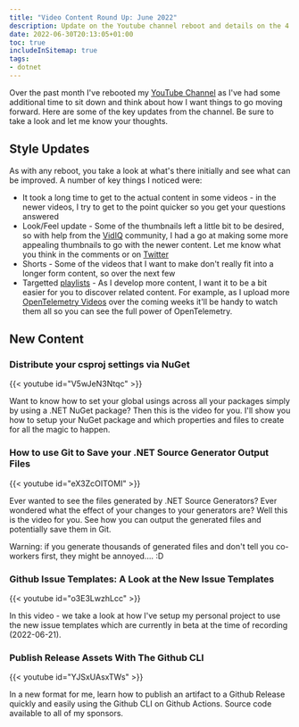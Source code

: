 ```yaml
---
title: "Video Content Round Up: June 2022"
description: Update on the Youtube channel reboot and details on the 4 new videos that I've posted!
date: 2022-06-30T20:13:05+01:00
toc: true
includeInSitemap: true
tags:
- dotnet
---
```


Over the past month I've rebooted my [YouTube Channel](https://bit.ly/im5tu-youtube) as I've had some additional time to sit down and think about how I want things to go moving forward. Here are some of the key updates from the channel. Be sure to take a look and let me know your thoughts.

<!-- more -->

## Style Updates

As with any reboot, you take a look at what's there initially and see what can be improved. A number of key things I noticed were:

- It took a long time to get to the actual content in some videos - in the newer videos, I try to get to the point quicker so you get your questions answered
- Look/Feel update - Some of the thumbnails left a little bit to be desired, so with help from the [VidIQ](https://www.youtube.com/c/Vidiq) community, I had a go at making some more appealing thumbnails to go with the newer content. Let me know what you think in the comments or on [Twitter](https://bit.ly/im5tu-tw)
- Shorts - Some of the videos that I want to make don't really fit into a longer form content, so over the next few
- Targetted [playlists](https://www.youtube.com/c/CodeWithStu/playlists) - As I develop more content, I want it to be a bit easier for you to discover related content. For example, as I upload more [OpenTelemetry Videos](https://www.youtube.com/watch?v=g0G9M6AuTdo&list=PLdvI3YlPDGgdFG2mlXOy403V0J3MhRHeE) over the coming weeks it'll be handy to watch them all so you can see the full power of OpenTelemetry.

## New Content

### Distribute your csproj settings via NuGet

{{< youtube id="V5wJeN3Ntqc" >}}

Want to know how to set your global usings across all your packages simply by using a .NET NuGet package? Then this is the video for you. I'll show you how to setup your NuGet package and which properties and files to create for all the magic to happen.

### How to use Git to Save your .NET Source Generator Output Files

{{< youtube id="eX3ZcOITOMI" >}}

Ever wanted to see the files generated by .NET Source Generators? Ever wondered what the effect of your changes to your generators are? Well this is the video for you. See how you can output the generated files and potentially save them in Git.

Warning: if you generate thousands of generated files and don't tell you co-workers first, they might be annoyed.... :D

### Github Issue Templates: A Look at the New Issue Templates

{{< youtube id="o3E3LwzhLcc" >}}

In this video - we take a look at how I've setup my personal project to use the new issue templates which are currently in beta at the time of recording (2022-06-21).

### Publish Release Assets With The Github CLI

{{< youtube id="YJSxUAsxTWs" >}}

In a new format for me, learn how to publish an artifact to a Github Release quickly and easily using the Github CLI on Github Actions. Source code available to all of my sponsors.
